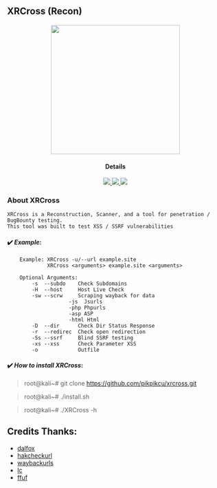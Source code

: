 ## XRCross (Recon)

<h4 align="center"><img src="https://raw.githubusercontent.com/pikpikcu/xrcross/master/logo.png" width="300px" height="300px">

</a>
<h4 align="center">Details</h4>                
<p align="center">
  </a>
  <a href="https://ru.m.wikipedia.org/wiki/bash">
    <img src="https://img.shields.io/badge/language-bash-green.svg">
 </a>
  <a href="https://github.com/pikpikcu/xrcross">
    <img src="https://img.shields.io/badge/version-V1.0-green.svg">
 </a>
   <a href="https://github.com/pikpikcu/xrcross/blob/master/LICENSE">
   <img src="https://img.shields.io/badge/LICENSE-red.svg">
   </a>
 </a>
</p>


### About XRCross 

    XRCross is a Reconstruction, Scanner, and a tool for penetration / BugBounty testing. 
    This tool was built to test XSS / SSRF vulnerabilities 

#### ✔️ ***Example***:

>   

        Example: XRCross -u/--url example.site
                 XRCross <arguments> example.site <arguments> 

        Optional Arguments:
            -s  --subdo    Check Subdomains 
            -H  --host     Host Live Check
            -sw --scrw     Scraping wayback for data
                        -js  Jsurls 
                        -php Phpurls
                        -asp ASP
                        -html Html
            -D  --dir      Check Dir Status Response
            -r  --redirec  Check open redirection
            -Ss --ssrf     Blind SSRF testing
            -xs --xss      Check Parameter XSS
            -o             Outfile

#### ✔️ ***How to install XRCross***:

> root@kali~# git clone https://github.com/pikpikcu/xrcross.git

> root@kali~# ./install.sh

> root@kali~# ./XRCross -h


 Credits Thanks:
------------

* [dalfox](https://github.com/hahwul/dalfox)
* [hakcheckurl](https://github.com/hakluke/hakcheckurl)
* [waybackurls](https://github.com/tomnomnom/waybackurls)
* [lc](https://github.com/lc/gau)
* [ffuf](https://github.com/ffuf/ffuf)
